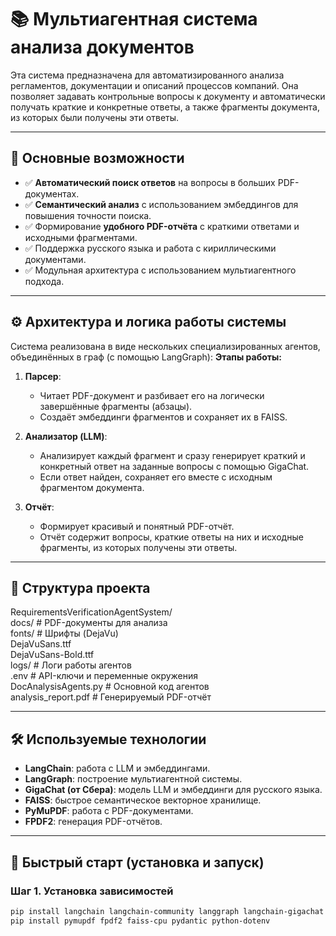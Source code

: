 # 📚 Мультиагентная система анализа документов

Эта система предназначена для автоматизированного анализа регламентов, документации и описаний процессов компаний. Она позволяет задавать контрольные вопросы к документу и автоматически получать краткие и конкретные ответы, а также фрагменты документа, из которых были получены эти ответы.

---

## 🚩 Основные возможности

- ✅ **Автоматический поиск ответов** на вопросы в больших PDF-документах.
- ✅ **Семантический анализ** с использованием эмбеддингов для повышения точности поиска.
- ✅ Формирование **удобного PDF-отчёта** с краткими ответами и исходными фрагментами.
- ✅ Поддержка русского языка и работа с кириллическими документами.
- ✅ Модульная архитектура с использованием мультиагентного подхода.

---

## ⚙️ Архитектура и логика работы системы

Система реализована в виде нескольких специализированных агентов, объединённых в граф (с помощью LangGraph):
**Этапы работы:**

1. **Парсер**:
   - Читает PDF-документ и разбивает его на логически завершённые фрагменты (абзацы).
   - Создаёт эмбеддинги фрагментов и сохраняет их в FAISS.

2. **Анализатор (LLM)**:
   - Анализирует каждый фрагмент и сразу генерирует краткий и конкретный ответ на заданные вопросы с помощью GigaChat.
   - Если ответ найден, сохраняет его вместе с исходным фрагментом документа.

3. **Отчёт**:
   - Формирует красивый и понятный PDF-отчёт.
   - Отчёт содержит вопросы, краткие ответы на них и исходные фрагменты, из которых получены эти ответы.

---

## 📂 Структура проекта
RequirementsVerificationAgentSystem/   
docs/                          # PDF-документы для анализа   
fonts/                         # Шрифты (DejaVu)   
   DejaVuSans.ttf   
   DejaVuSans-Bold.ttf   
logs/                          # Логи работы агентов   
.env                           # API-ключи и переменные окружения   
DocAnalysisAgents.py           # Основной код агентов   
analysis_report.pdf            # Генерируемый PDF-отчёт   

---

## 🛠 Используемые технологии

- **LangChain**: работа с LLM и эмбеддингами.
- **LangGraph**: построение мультиагентной системы.
- **GigaChat (от Сбера)**: модель LLM и эмбеддинги для русского языка.
- **FAISS**: быстрое семантическое векторное хранилище.
- **PyMuPDF**: работа с PDF-документами.
- **FPDF2**: генерация PDF-отчётов.

---

## 🚀 Быстрый старт (установка и запуск)

### Шаг 1. Установка зависимостей

```bash
pip install langchain langchain-community langgraph langchain-gigachat gigachat
pip install pymupdf fpdf2 faiss-cpu pydantic python-dotenv
